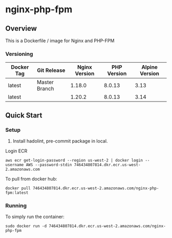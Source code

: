 # nginx-php-fpm

## Overview

This is a Dockerfile / image for Nginx and PHP-FPM

### Versioning
| Docker Tag | Git Release | Nginx Version | PHP Version | Alpine Version |
|-----|-------|-----|--------|--------|
| latest | Master Branch |1.18.0 | 8.0.13 | 3.13 |
| latest |  |1.20.2 | 8.0.13 | 3.14 |

## Quick Start

### Setup

1. Install hadolint, pre-commit package in local.

Login ECR
```
aws ecr get-login-password --region us-west-2 | docker login --username AWS --password-stdin 746434807814.dkr.ecr.us-west-2.amazonaws.com
```

To pull from docker hub:
```
docker pull 746434807814.dkr.ecr.us-west-2.amazonaws.com/nginx-php-fpm:latest
```

### Running
To simply run the container:
```
sudo docker run -d 746434807814.dkr.ecr.us-west-2.amazonaws.com/nginx-php-fpm
```
